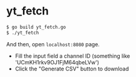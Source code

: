 # yt_fetch

```sh
$ go build yt_fetch.go
$ ./yt_fetch
```

And then, open `localhost:8080` page.
+ Fill the input field a channel ID (something like 'UCmKH1rkv9OJ1FjM64qbeLVw')
+ Click the "Generate CSV" button to download
